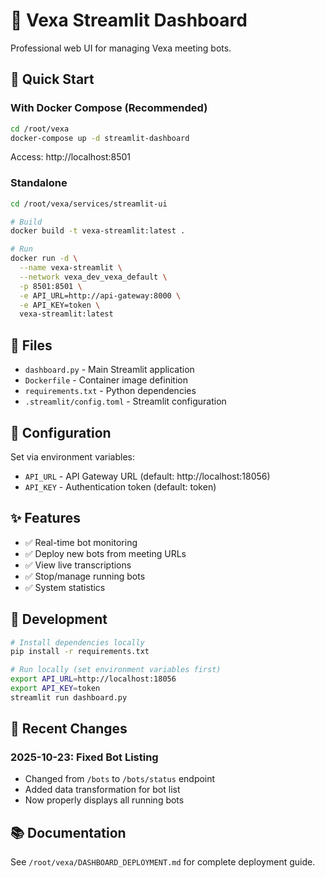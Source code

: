 # 🎨 Vexa Streamlit Dashboard

Professional web UI for managing Vexa meeting bots.

## 🚀 Quick Start

### With Docker Compose (Recommended)

```bash
cd /root/vexa
docker-compose up -d streamlit-dashboard
```

Access: http://localhost:8501

### Standalone

```bash
cd /root/vexa/services/streamlit-ui

# Build
docker build -t vexa-streamlit:latest .

# Run
docker run -d \
  --name vexa-streamlit \
  --network vexa_dev_vexa_default \
  -p 8501:8501 \
  -e API_URL=http://api-gateway:8000 \
  -e API_KEY=token \
  vexa-streamlit:latest
```

## 📁 Files

- `dashboard.py` - Main Streamlit application
- `Dockerfile` - Container image definition
- `requirements.txt` - Python dependencies
- `.streamlit/config.toml` - Streamlit configuration

## 🔧 Configuration

Set via environment variables:

- `API_URL` - API Gateway URL (default: http://localhost:18056)
- `API_KEY` - Authentication token (default: token)

## ✨ Features

- ✅ Real-time bot monitoring
- ✅ Deploy new bots from meeting URLs
- ✅ View live transcriptions
- ✅ Stop/manage running bots
- ✅ System statistics

## 🔄 Development

```bash
# Install dependencies locally
pip install -r requirements.txt

# Run locally (set environment variables first)
export API_URL=http://localhost:18056
export API_KEY=token
streamlit run dashboard.py
```

## 📝 Recent Changes

### 2025-10-23: Fixed Bot Listing
- Changed from `/bots` to `/bots/status` endpoint
- Added data transformation for bot list
- Now properly displays all running bots

## 📚 Documentation

See `/root/vexa/DASHBOARD_DEPLOYMENT.md` for complete deployment guide.
